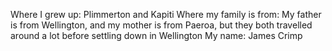 Where I grew up: Plimmerton and Kapiti
Where my family is from: My father is from Wellington, and my mother is from Paeroa, but they both travelled around a lot before settling down in Wellington
My name: James Crimp
